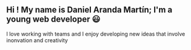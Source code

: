 ## Hi ! My name is Daniel Aranda Martín; I'm a young web developer :smiley:
I love working with teams and I enjoy developing new ideas that involve inonvation and creativity 
